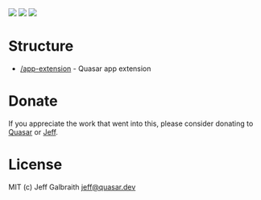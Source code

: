 <img src="https://img.shields.io/npm/v/@quasar/quasar-app-extension-qenv.svg?label=@quasar/quasar-app-extension-qenv">
<img src="https://img.shields.io/github/repo-size/quasarframework/app-extension-qenv.svg">
<img src="https://img.shields.io/npm/dt/@quasar/quasar-app-extension-qenv.svg">


# Structure
* [/app-extension](app-extension) - Quasar app extension

# Donate
If you appreciate the work that went into this, please consider donating to [Quasar](https://donate.quasar.dev) or [Jeff](https://github.com/sponsors/hawkeye64).

# License
MIT (c) Jeff Galbraith <jeff@quasar.dev>
